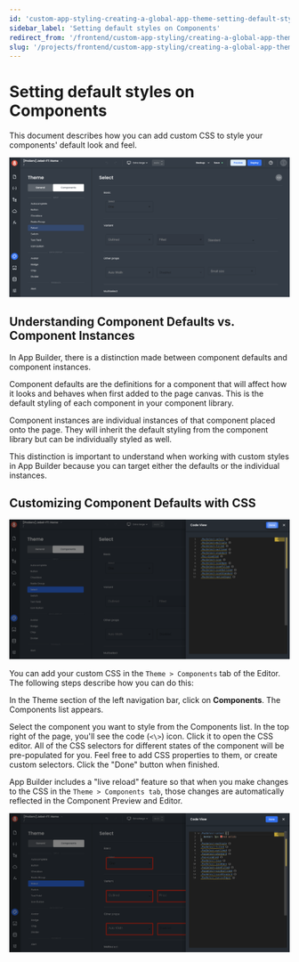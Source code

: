 ```yaml
---
id: 'custom-app-styling-creating-a-global-app-theme-setting-default-styles-on-components'
sidebar_label: 'Setting default styles on Components'
redirect_from: '/frontend/custom-app-styling/creating-a-global-app-theme/setting-default-styles-on-components'
slug: '/projects/frontend/custom-app-styling/creating-a-global-app-theme/setting-default-styles-on-components'
---
```


# Setting default styles on Components

This document describes how you can add custom CSS to style your components' default look and feel.

![Component Default Styling](./_images/ab-custom-styles-component-defaults-1.png)

## Understanding Component Defaults vs. Component Instances

In App Builder, there is a distinction made between component defaults and component instances.

Component defaults are the definitions for a component that will affect how it looks and behaves when first added to the page canvas. This is the default styling of each component in your component library.

Component instances are individual instances of that component placed onto the page. They will inherit the default styling from the component library but can be individually styled as well.

This distinction is important to understand when working with custom styles in App Builder because you can target either the defaults or the individual instances.

## Customizing Component Defaults with CSS

![Customizing Component Defaults with CSS](./_images/ab-custom-styles-component-defaults-2.png)

You can add your custom CSS in the `Theme > Components` tab of the Editor. The following steps describe how you can do this:

In the Theme section of the left navigation bar, click on **Components**. The Components list appears.

Select the component you want to style from the Components list.
In the top right of the page, you'll see the code (`<\>`) icon. Click it to open the CSS editor.
All of the CSS selectors for different states of the component will be pre-populated for you. Feel free to add CSS properties to them, or create custom selectors.
Click the "Done" button when finished.

App Builder includes a "live reload" feature so that when you make changes to the CSS in the `Theme > Components tab`, those changes are automatically reflected in the Component Preview and Editor.

![Customizing Component Defaults with CSS](./_images/ab-custom-styles-component-defaults-3.png)
